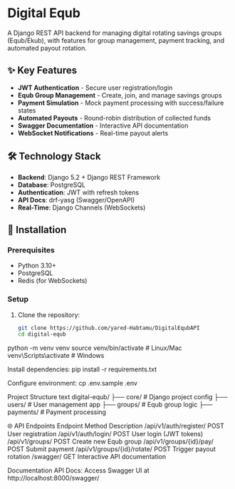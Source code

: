 # Digital Equb 


A Django REST API backend for managing digital rotating savings groups (Equb/Ekub), with features for group management, payment tracking, and automated payout rotation.

## ✨ Key Features

- **JWT Authentication** - Secure user registration/login
- **Equb Group Management** - Create, join, and manage savings groups
- **Payment Simulation** - Mock payment processing with success/failure states
- **Automated Payouts** - Round-robin distribution of collected funds
- **Swagger Documentation** - Interactive API documentation
- **WebSocket Notifications** - Real-time payout alerts

## 🛠️ Technology Stack

- **Backend**: Django 5.2 + Django REST Framework
- **Database**: PostgreSQL
- **Authentication**: JWT with refresh tokens
- **API Docs**: drf-yasg (Swagger/OpenAPI)
- **Real-Time**: Django Channels (WebSockets)

## 🚀 Installation

### Prerequisites
- Python 3.10+
- PostgreSQL
- Redis (for WebSockets)

### Setup
1. Clone the repository:
   ```bash
   git clone https://github.com/yared-Habtamu/DigitalEqubAPI
   cd digital-equb


  python -m venv venv
source venv/bin/activate  # Linux/Mac
venv\Scripts\activate     # Windows

Install dependencies:
pip install -r requirements.txt

Configure environment:
cp .env.sample .env

Project Structure
text
digital-equb/
├── core/               # Django project config
├── users/              # User management app
├── groups/             # Equb group logic
├── payments/           # Payment processing

🌐 API Endpoints
Endpoint	Method	Description
/api/v1/auth/register/	POST	User registration
/api/v1/auth/login/	POST	User login (JWT tokens)
/api/v1/groups/	POST	Create new Equb group
/api/v1/groups/{id}/pay/	POST	Submit payment
/api/v1/groups/{id}/rotate/	POST	Trigger payout rotation
/swagger/	GET	Interactive API documentation

Documentation
API Docs: Access Swagger UI at http://localhost:8000/swagger/
